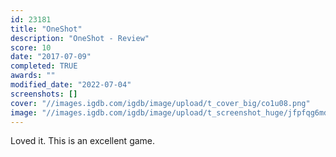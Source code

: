 ```yaml
---
id: 23181
title: "OneShot"
description: "OneShot - Review"
score: 10
date: "2017-07-09"
completed: TRUE
awards: ""
modified_date: "2022-07-04"
screenshots: []
cover: "//images.igdb.com/igdb/image/upload/t_cover_big/co1u08.png"
image: "//images.igdb.com/igdb/image/upload/t_screenshot_huge/jfpfqg6mdgjjeir14mkq.jpg"
---
```

Loved it. This is an excellent game.